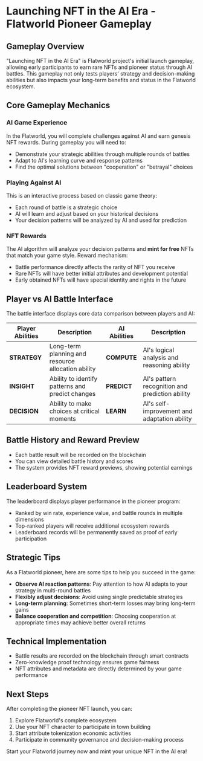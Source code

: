 # Launching NFT in the AI Era - Flatworld Pioneer Gameplay

## Gameplay Overview

"Launching NFT in the AI Era" is Flatworld project's initial launch gameplay, allowing early participants to earn rare NFTs and pioneer status through AI battles. This gameplay not only tests players' strategy and decision-making abilities but also impacts your long-term benefits and status in the Flatworld ecosystem.

## Core Gameplay Mechanics

### AI Game Experience

In the Flatworld, you will complete challenges against AI and earn genesis NFT rewards. During gameplay you will need to:

- Demonstrate your strategic abilities through multiple rounds of battles
- Adapt to AI's learning curve and response patterns
- Find the optimal solutions between "cooperation" or "betrayal" choices

### Playing Against AI

This is an interactive process based on classic game theory:

- Each round of battle is a strategic choice
- AI will learn and adjust based on your historical decisions
- Your decision patterns will be analyzed by AI and used for prediction

### NFT Rewards

The AI algorithm will analyze your decision patterns and **mint for free** NFTs that match your game style. Reward mechanism:

- Battle performance directly affects the rarity of NFT you receive
- Rare NFTs will have better initial attributes and development potential
- Early obtained NFTs will have special identity and rights in the future

## Player vs AI Battle Interface

The battle interface displays core data comparison between players and AI:

| Player Abilities | Description | AI Abilities | Description |
|---------|------|--------|------|
| **STRATEGY** | Long-term planning and resource allocation ability | **COMPUTE** | AI's logical analysis and reasoning ability |
| **INSIGHT** | Ability to identify patterns and predict changes | **PREDICT** | AI's pattern recognition and prediction ability |
| **DECISION** | Ability to make choices at critical moments | **LEARN** | AI's self-improvement and adaptation ability |

## Battle History and Reward Preview

- Each battle result will be recorded on the blockchain
- You can view detailed battle history and scores
- The system provides NFT reward previews, showing potential earnings

## Leaderboard System

The leaderboard displays player performance in the pioneer program:

- Ranked by win rate, experience value, and battle rounds in multiple dimensions
- Top-ranked players will receive additional ecosystem rewards
- Leaderboard records will be permanently saved as proof of early participation

## Strategic Tips

As a Flatworld pioneer, here are some tips to help you succeed in the game:

- **Observe AI reaction patterns**: Pay attention to how AI adapts to your strategy in multi-round battles
- **Flexibly adjust decisions**: Avoid using single predictable strategies
- **Long-term planning**: Sometimes short-term losses may bring long-term gains
- **Balance cooperation and competition**: Choosing cooperation at appropriate times may achieve better overall returns

## Technical Implementation

- Battle results are recorded on the blockchain through smart contracts
- Zero-knowledge proof technology ensures game fairness
- NFT attributes and metadata are directly determined by your game performance

## Next Steps

After completing the pioneer NFT launch, you can:

1. Explore Flatworld's complete ecosystem
2. Use your NFT character to participate in town building
3. Start attribute tokenization economic activities
4. Participate in community governance and decision-making process

Start your Flatworld journey now and mint your unique NFT in the AI era!

